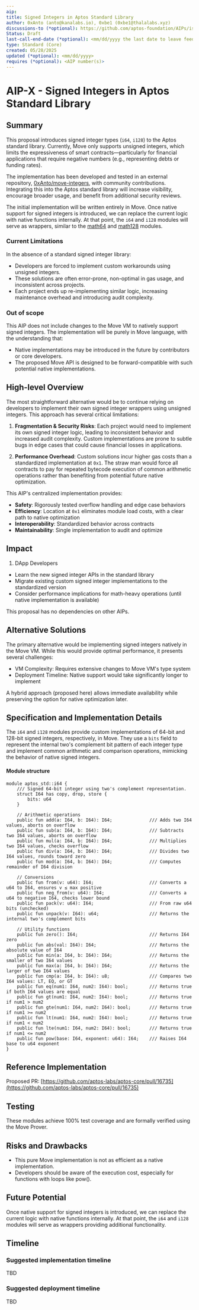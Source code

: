 ```yaml
---
aip: 
title: Signed Integers in Aptos Standard Library
author: 0xAnto (anto@kanalabs.io), 0xbe1 (0xbe1@thalalabs.xyz)
discussions-to (*optional): https://github.com/aptos-foundation/AIPs/issues/608
Status: Draft
last-call-end-date (*optional): <mm/dd/yyyy the last date to leave feedbacks and reviews>
type: Standard (Core)
created: 05/28/2025
updated (*optional): <mm/dd/yyyy>
requires (*optional): <AIP number(s)>
---
```


# AIP-X - Signed Integers in Aptos Standard Library

## Summary

This proposal introduces signed integer types (`i64`, `i128`) to the Aptos standard library. Currently, Move only supports unsigned integers, which limits the expressiveness of smart contracts—particularly for financial applications that require negative numbers (e.g., representing debts or funding rates).

The implementation has been developed and tested in an external repository, [0xAnto/move-integers](https://github.com/0xAnto/move-integers), with community contributions. Integrating this into the Aptos standard library will increase visibility, encourage broader usage, and benefit from additional security reviews.

The initial implementation will be written entirely in Move. Once native support for signed integers is introduced, we can replace the current logic with native functions internally. At that point, the `i64` and `i128` modules will serve as wrappers, similar to the [math64](https://github.com/aptos-labs/aptos-core/blob/main/aptos-move/framework/aptos-stdlib/sources/math64.move) and [math128](https://github.com/aptos-labs/aptos-core/blob/main/aptos-move/framework/aptos-stdlib/sources/math128.move) modules.

### Current Limitations

In the absence of a standard signed integer library:
- Developers are forced to implement custom workarounds using unsigned integers.
- These solutions are often error-prone, non-optimal in gas usage, and inconsistent across projects.
- Each project ends up re-implementing similar logic, increasing maintenance overhead and introducing audit complexity.


### Out of scope

This AIP does not include changes to the Move VM to natively support signed integers. The implementation will be purely in Move language, with the understanding that:
- Native implementations may be introduced in the future by contributors or core developers.
- The proposed Move API is designed to be forward-compatible with such potential native implementations.

## High-level Overview

The most straightforward alternative would be to continue relying on developers to implement their own signed integer wrappers using unsigned integers. This approach has several critical limitations:

1. **Fragmentation & Security Risks**: Each project would need to implement its own signed integer logic, leading to inconsistent behavior and increased audit complexity. Custom implementations are prone to subtle bugs in edge cases that could cause financial losses in applications.

2. **Performance Overhead**: Custom solutions incur higher gas costs than a standardized implementation at `0x1`. The straw man would force all contracts to pay for repeated bytecode execution of common arithmetic operations rather than benefiting from potential future native optimization.

This AIP's centralized implementation provides:
- **Safety**: Rigorously tested overflow handling and edge case behaviors
- **Efficiency**: Location at `0x1` eliminates module load costs, with a clear path to native optimization
- **Interoperability**: Standardized behavior across contracts
- **Maintainability**: Single implementation to audit and optimize

## Impact

1. DApp Developers

- Learn the new signed integer APIs in the standard library
- Migrate existing custom signed integer implementations to the standardized version
- Consider performance implications for math-heavy operations (until native implementation is available)

This proposal has no dependencies on other AIPs.

## Alternative Solutions

The primary alternative would be implementing signed integers natively in the Move VM. While this would provide optimal performance, it presents several challenges:

- VM Complexity: Requires extensive changes to Move VM's type system
- Deployment Timeline: Native support would take significantly longer to implement

A hybrid approach (proposed here) allows immediate availability while preserving the option for native optimization later.

## Specification and Implementation Details

The `i64` and `i128` modules provide custom implementations of 64-bit and 128-bit signed integers, respectively, in Move. They use a `bits` field to represent the internal two's complement bit pattern of each integer type and implement common arithmetic and comparison operations, mimicking the behavior of native signed integers.

#### Module structure
```
module aptos_std::i64 {
    /// Signed 64-bit integer using two's complement representation.
    struct I64 has copy, drop, store {
        bits: u64
    }

    // Arithmetic operations
    public fun add(a: I64, b: I64): I64;              /// Adds two I64 values, aborts on overflow
    public fun sub(a: I64, b: I64): I64;              /// Subtracts two I64 values, aborts on overflow
    public fun mul(a: I64, b: I64): I64;              /// Multiplies two I64 values, checks overflow
    public fun div(a: I64, b: I64): I64;              /// Divides two I64 values, rounds toward zero
    public fun mod(a: I64, b: I64): I64;              /// Computes remainder of I64 division

    // Conversions    
    public fun from(v: u64): I64;                     /// Converts a u64 to I64, ensures v ≤ max positive
    public fun neg_from(v: u64): I64;                 /// Converts a u64 to negative I64, checks lower bound
    public fun pack(v: u64): I64;                     /// From raw u64 bits (unchecked)
    public fun unpack(v: I64): u64;                   /// Returns the internal two's complement bits

    // Utility functions      
    public fun zero(): I64;                           /// Returns I64 zero
    public fun abs(val: I64): I64;                    /// Returns the absolute value of I64
    public fun min(a: I64, b: I64): I64;              /// Returns the smaller of two I64 values
    public fun max(a: I64, b: I64): I64;              /// Returns the larger of two I64 values
    public fun cmp(a: I64, b: I64): u8;               /// Compares two I64 values: LT, EQ, or GT
    public fun eq(num1: I64, num2: I64): bool;        /// Returns true if both I64 values are equal
    public fun gt(num1: I64, num2: I64): bool;        /// Returns true if num1 > num2
    public fun gte(num1: I64, num2: I64): bool;       /// Returns true if num1 >= num2
    public fun lt(num1: I64, num2: I64): bool;        /// Returns true if num1 < num2
    public fun lte(num1: I64, num2: I64): bool;       /// Returns true if num1 <= num2
    public fun pow(base: I64, exponent: u64): I64;    /// Raises I64 base to u64 exponent
}
```

## Reference Implementation

Proposed PR: [https://github.com/aptos-labs/aptos-core/pull/16735](https://github.com/aptos-labs/aptos-core/pull/16735)

## Testing 

These modules achieve 100% test coverage and are formally verified using the Move Prover.

## Risks and Drawbacks

- This pure Move implementation is not as efficient as a native implementation.
- Developers should be aware of the execution cost, especially for functions with loops like pow().

## Future Potential

Once native support for signed integers is introduced, we can replace the current logic with native functions internally. At that point, the `i64` and `i128` modules will serve as wrappers providing additional functionality.

## Timeline

### Suggested implementation timeline
TBD

### Suggested deployment timeline
TBD